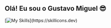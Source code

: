 ## Olá! Eu sou o Gustavo Miguel 😎

[![My Skills](https://skillicons.dev/icons?i=js,html,css,react,nodejs,mysql,java,c,aws,docker,git,github,)](https://skillicons.dev)
